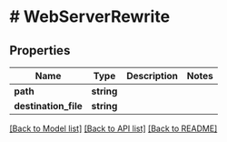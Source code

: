# # WebServerRewrite

## Properties

Name | Type | Description | Notes
------------ | ------------- | ------------- | -------------
**path** | **string** |  |
**destination_file** | **string** |  |

[[Back to Model list]](../../README.md#models) [[Back to API list]](../../README.md#endpoints) [[Back to README]](../../README.md)
